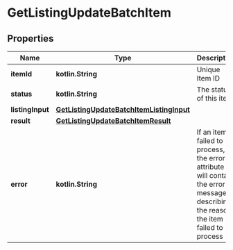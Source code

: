 
# GetListingUpdateBatchItem

## Properties
| Name | Type | Description | Notes |
| ------------ | ------------- | ------------- | ------------- |
| **itemId** | **kotlin.String** | Unique Item ID |  |
| **status** | **kotlin.String** | The status of this item |  |
| **listingInput** | [**GetListingUpdateBatchItemListingInput**](GetListingUpdateBatchItemListingInput.md) |  |  |
| **result** | [**GetListingUpdateBatchItemResult**](GetListingUpdateBatchItemResult.md) |  |  [optional] |
| **error** | **kotlin.String** | If an item failed to process, the error attribute will contain the error message describing the reason the item failed to process |  [optional] |



